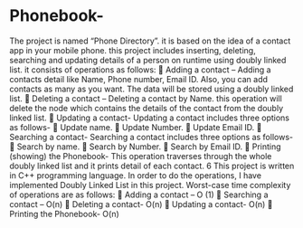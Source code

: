# Phonebook-
The project is named “Phone Directory”. it is based on the idea of a 
contact app in your mobile phone. this project includes inserting, deleting, 
searching and updating details of a person on runtime using doubly linked 
list. it consists of operations as follows:
 Adding a contact –
 Adding a contacts detail like Name, Phone 
number, Email ID. Also, you can add contacts as many as 
you want. The data will be stored using a doubly linked list. 
 Deleting a contact –
 Deleting a contact by Name. this operation will delete 
the node which contains the details of the contact from the 
doubly linked list.
 Updating a contact-
 Updating a contact includes three options as follows-
 Update name.
 Update Number.
 Update Email ID.
 Searching a contact-
 Searching a contact includes three options as follows-
 Search by name.
 Search by Number.
 Search by Email ID.
 Printing (showing) the Phonebook-
 This operation traverses through the whole doubly linked 
list and it prints detail of each contact.
6
This project is written in C++ programming language. In order to do the 
operations, I have implemented Doubly Linked List in this project.
Worst-case time complexity of operations are as follows:
 Adding a contact – O (1)
 Searching a contact – O(n)
 Deleting a contact- O(n)
 Updating a contact- O(n)
 Printing the Phonebook- O(n)
